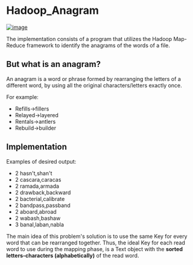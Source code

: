 # Hadoop_Anagram
[![image](https://github.com/SotirisMeletiou/Hadoop_Anagram/assets/153329432/fba5f884-6423-4c58-814b-8145429918c7)
](https://www.google.com/url?sa=i&url=https%3A%2F%2Fwww.analyticsvidhya.com%2Fblog%2F2022%2F10%2Fhadoop-ecosystem%2F&psig=AOvVaw1mnfuqI2O7IryFWZzA0QDu&ust=1712080148617000&source=images&cd=vfe&opi=89978449&ved=0CBIQjRxqFwoTCJCQm9rJoYUDFQAAAAAdAAAAABAE)

The implementation consists of a program that utilizes the Hadoop Map-Reduce framework to identify the anagrams of the words of a file.

## But what is an anagram?
An anagram is a word or phrase formed by rearranging the letters of a different word, by using all the original characters/letters exactly once.

For example:
- Refills→fillers
- Relayed→layered
- Rentals→antlers
- Rebuild→builder

## Implementation
Examples of desired output:
- 2 hasn't,shan't
- 2 cascara,caracas
- 2 ramada,armada
- 2 drawback,backward
- 2 bacterial,calibrate
- 2 bandpass,passband
- 2 aboard,abroad
- 2 wabash,bashaw
- 3 banal,laban,nabla

The main idea of this problem's solution is to use the same Key for every word that can be rearranged together. Thus, the ideal Key for each read word to use during the mapping phase, is a Text object with the **sorted letters-characters (alphabetically)** of the read word.
